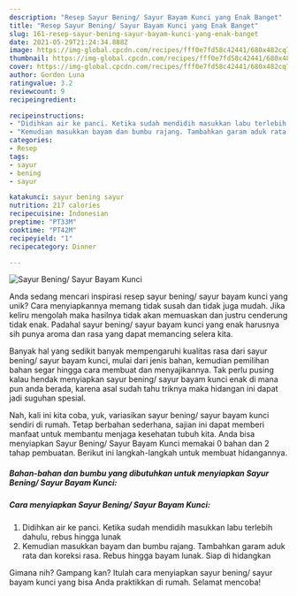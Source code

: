 ```yaml
---
description: "Resep Sayur Bening/ Sayur Bayam Kunci yang Enak Banget"
title: "Resep Sayur Bening/ Sayur Bayam Kunci yang Enak Banget"
slug: 161-resep-sayur-bening-sayur-bayam-kunci-yang-enak-banget
date: 2021-05-29T21:24:34.888Z
image: https://img-global.cpcdn.com/recipes/fff0e7fd58c42441/680x482cq70/sayur-bening-sayur-bayam-kunci-foto-resep-utama.jpg
thumbnail: https://img-global.cpcdn.com/recipes/fff0e7fd58c42441/680x482cq70/sayur-bening-sayur-bayam-kunci-foto-resep-utama.jpg
cover: https://img-global.cpcdn.com/recipes/fff0e7fd58c42441/680x482cq70/sayur-bening-sayur-bayam-kunci-foto-resep-utama.jpg
author: Gordon Luna
ratingvalue: 3.2
reviewcount: 9
recipeingredient:

recipeinstructions:
- "Didihkan air ke panci. Ketika sudah mendidih masukkan labu terlebih dahulu, rebus hingga lunak"
- "Kemudian masukkan bayam dan bumbu rajang. Tambahkan garam aduk rata dan koreksi rasa. Rebus hingga bayam lunak. Siap di hidangkan"
categories:
- Resep
tags:
- sayur
- bening
- sayur

katakunci: sayur bening sayur 
nutrition: 217 calories
recipecuisine: Indonesian
preptime: "PT33M"
cooktime: "PT42M"
recipeyield: "1"
recipecategory: Dinner

---
```



![Sayur Bening/ Sayur Bayam Kunci](https://img-global.cpcdn.com/recipes/fff0e7fd58c42441/680x482cq70/sayur-bening-sayur-bayam-kunci-foto-resep-utama.jpg)

Anda sedang mencari inspirasi resep sayur bening/ sayur bayam kunci yang unik? Cara menyiapkannya memang tidak susah dan tidak juga mudah. Jika keliru mengolah maka hasilnya tidak akan memuaskan dan justru cenderung tidak enak. Padahal sayur bening/ sayur bayam kunci yang enak harusnya sih punya aroma dan rasa yang dapat memancing selera kita.



Banyak hal yang sedikit banyak mempengaruhi kualitas rasa dari sayur bening/ sayur bayam kunci, mulai dari jenis bahan, kemudian pemilihan bahan segar hingga cara membuat dan menyajikannya. Tak perlu pusing kalau hendak menyiapkan sayur bening/ sayur bayam kunci enak di mana pun anda berada, karena asal sudah tahu triknya maka hidangan ini dapat jadi suguhan spesial.


Nah, kali ini kita coba, yuk, variasikan sayur bening/ sayur bayam kunci sendiri di rumah. Tetap berbahan sederhana, sajian ini dapat memberi manfaat untuk membantu menjaga kesehatan tubuh kita. Anda bisa menyiapkan Sayur Bening/ Sayur Bayam Kunci memakai 0 bahan dan 2 tahap pembuatan. Berikut ini langkah-langkah untuk membuat hidangannya.

<!--inarticleads1-->

##### Bahan-bahan dan bumbu yang dibutuhkan untuk menyiapkan Sayur Bening/ Sayur Bayam Kunci:





<!--inarticleads2-->

##### Cara menyiapkan Sayur Bening/ Sayur Bayam Kunci:

1. Didihkan air ke panci. Ketika sudah mendidih masukkan labu terlebih dahulu, rebus hingga lunak
1. Kemudian masukkan bayam dan bumbu rajang. Tambahkan garam aduk rata dan koreksi rasa. Rebus hingga bayam lunak. Siap di hidangkan




Gimana nih? Gampang kan? Itulah cara menyiapkan sayur bening/ sayur bayam kunci yang bisa Anda praktikkan di rumah. Selamat mencoba!
